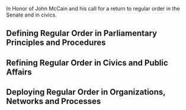 In Honor of John McCain and his call for a return to regular order in the Senate and in civics.

## Defining Regular Order in Parliamentary Principles and Procedures

## Refining Regular Order in Civics and Public Affairs

## Deploying Regular Order in Organizations, Networks and Processes
